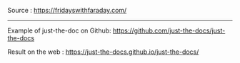 Source : https://fridayswithfaraday.com/

---
Example of just-the-doc on Github: https://github.com/just-the-docs/just-the-docs

Result on the web : https://just-the-docs.github.io/just-the-docs/
